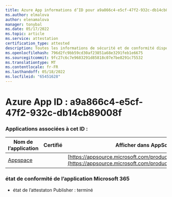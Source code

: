 ```yaml
---
title: Azure App informations d’ID pour a9a866c4-e5cf-47f2-932c-db14cb89008f
ms.author: elmalova
author: elenamalova
manager: tonybal
ms.date: 05/17/2022
ms.topic: article
ms.service: attestation
certification_type: attested
description: Toutes les informations de sécurité et de conformité disponibles pour a9a866c4-e5cf-47f2-932c-db14cb89008f.
ms.openlocfilehash: 796d2fc9bb59cd30af23851a68e3291feb1e6675
ms.sourcegitcommit: 9fc27c6c7e9683291d85818c07e7be8291c75532
ms.translationtype: MT
ms.contentlocale: fr-FR
ms.lasthandoff: 05/18/2022
ms.locfileid: "65451628"
---
```

# <a name="azure-app-id-a9a866c4-e5cf-47f2-932c-db14cb89008f"></a>Azure App ID : a9a866c4-e5cf-47f2-932c-db14cb89008f


### <a name="apps-associated-with-this-id"></a>Applications associées à cet ID :
| **Nom de l’application** | **Certifié** | **Afficher dans AppSource** |
|--------------|---------------|-----------------------|
| [Appspace](../forward/WA200001738.md) |  | [https://appsource.microsoft.com/product/office/WA200001738](https://appsource.microsoft.com/product/office/WA200001738) |

### <a name="microsoft-365-app-compliance-status"></a>état de conformité de l’application Microsoft 365
- état de l’attestaton Publisher : terminé
